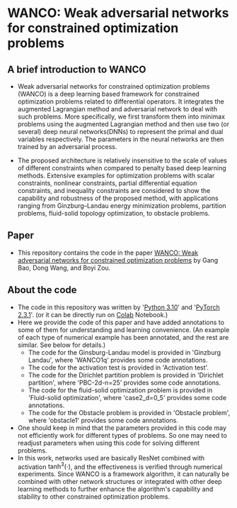 # WANCO: Weak adversarial networks for constrained optimization problems

## A brief introduction to WANCO
* Weak adversarial networks for constrained optimization problems (WANCO) is a deep learning based framework for constrained optimization problems related to differential operators. It integrates the augmented Lagrangian method and adversarial network to deal with such problems. More specifically, we first transform them into minimax problems using the augmented Lagrangian method and then use two (or several) deep neural networks(DNNs) to represent the primal and dual variables respectively. The parameters in the neural networks are then trained by an adversarial process.

* The proposed architecture is relatively insensitive to the scale of values of different constraints when compared to penalty based deep learning methods. Extensive
examples for optimization problems with scalar constraints, nonlinear constraints, partial differential equation constraints, and inequality constraints are considered to show the capability and robustness of the proposed method, with applications ranging from Ginzburg–Landau energy minimization problems, partition problems, fluid-solid topology optimization, to obstacle problems.

## Paper
* This repository contains the code in the paper [WANCO: Weak adversarial networks for constrained optimization problems](https://arxiv.org/abs/2407.03647) by Gang Bao, Dong Wang, and Boyi Zou.

## About the code
* The code in this repository was written by '[Python 3.10](https://www.python.org/downloads/)' and '[PyTorch 2.3.1](https://pytorch.org/get-started/locally/)'. (or it can be directly run on [Colab](https://colab.google/) Notebook.)
* Here we provide the code of this paper and have added annotations to some of them for understanding and learning convenience. (An example of each type of numerical example has been annotated, and the rest are similar. See below for details.)
  * The code for the Ginsburg-Landau model is provided in 'Ginzburg Landau', where 'WANCO1q' provides some code annotations.
  * The code for the activation test is provided in 'Activation test'.
  * The code for the Dirichlet partition problem is provided in 'Dirichlet partition', where 'PBC-2d-n=25' provides some code annotations.
  * The code for the fluid-solid optimization problem is provided in 'Fluid-solid optimization', where 'case2_d=0_5' provides some code annotations.
  * The code for the Obstacle problem is provided in 'Obstacle problem', where 'obstacle1' provides some code annotations.
* One should keep in mind that the parameters provided in this code may not efficiently work for different types of problems. So one may need to readjust parameters when using this code for solving different problems.
* In this work, networks used are basically ResNet combined with activation $\tanh^3(\cdot)$, and the effectiveness is verified through numerical experiments. Since WANCO is a framework algorithm, it can naturally be combined with other network structures or integrated with other deep learning methods to further enhance the algorithm's capability and stability to other constrained optimization problems. 

